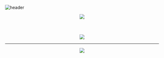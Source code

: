 ![header](https://capsule-render.vercel.app/api?type=slice&color=auto&height=240&section=header&text=jungsiroo&fontSize=90)

<div align="center">
  <img src="https://user-images.githubusercontent.com/54366260/149959581-6b162ba9-8c15-4faa-9f93-c610c2399bb6.gif"></img>
  <br><br><br><br>
  <img src="https://github-readme-stats.vercel.app/api?username=jungsiroo&theme=nightowl&show_icons=true"></img>
  <hr>
  <img src="https://github-readme-stats.vercel.app/api/top-langs/?username=jungsiroo&layout=compact&theme=nightowl&show_icons=true"></img>
</div>
